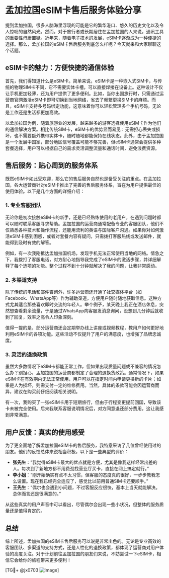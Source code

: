 # 孟加拉国eSIM卡售后服务体验分享

提到孟加拉国，很多人脑海里浮现的可能是它的繁华港口、悠久的历史文化以及令人惊叹的自然风光。然而，对于旅行者或长期居住在孟加拉国的人来说，通讯工具的重要性毋庸置疑。近年来，随着电子技术的发展，eSIM卡逐渐成为一种便捷的选择。那么，孟加拉国的eSIM卡售后服务到底怎么样呢？今天就来和大家聊聊这个话题。

## eSIM卡的魅力：方便快捷的通信体验

首先，我们得知道什么是eSIM卡。简单来说，eSIM卡是一种嵌入式SIM卡，与传统的物理SIM卡不同，它不需要实体卡槽，可以直接焊接在设备上。这种设计不仅让手机更加轻薄，还为用户提供了更多便利。比如，当你出国旅行时，只需通过运营商官网激活eSIM卡即可切换到当地网络，省去了频繁更换SIM卡的麻烦。而且，eSIM卡支持多号码绑定功能，这意味着你可以轻松管理多个手机号码，无论是工作还是生活都更加高效。

以孟加拉国为例，随着旅游业的发展，越来越多的游客选择使用eSIM卡作为他们的通信解决方案。相比传统SIM卡，eSIM卡的优势显而易见：无需担心丢失或损坏，也不需要额外携带实体卡，随时随地都能保持在线状态。此外，由于孟加拉国是一个发展中国家，部分地区信号覆盖可能不够完善，但eSIM卡通常会提供多种套餐选择，用户可以根据自己的需求灵活调整流量和通话时间，避免浪费资源。

## 售后服务：贴心周到的服务体系

既然eSIM卡如此受欢迎，那么它的售后服务自然也是备受关注的重点。在孟加拉国，各大运营商针对eSIM卡推出了完善的售后服务体系，旨在为用户提供最佳的使用体验。以下是几个方面的详细介绍：

### 1. 专业客服团队

无论你是初次接触eSIM卡的新手，还是已经熟练使用的老用户，在遇到问题时都可以随时联系客服寻求帮助。孟加拉国的运营商通常配备专业的客服团队，他们不仅熟悉各种技术和操作流程，还能用流利的英语与国际客户沟通。如果你对如何激活eSIM卡感到困惑，或者对套餐内容有疑问，只需拨打客服热线或发送邮件，就能得到及时有效的解答。

例如，有一次我刚抵达孟加拉国机场，发现手机无法正常使用当地的网络。情急之下，我拨打了客服电话，对方耐心地指导我完成了eSIM卡的激活步骤，并详细解释了每个选项的功能。整个过程不到十分钟就解决了我的问题，让我非常感动。

### 2. 多渠道支持

除了传统的电话和邮件咨询外，许多运营商还开通了社交媒体平台（如Facebook、WhatsApp等）作为辅助渠道，方便用户随时随地获取信息。这种方式尤其适合那些喜欢即时交流的年轻人。举个例子，某天晚上我正在酒店休息，突然想查看剩余流量，于是通过WhatsApp向客服发消息询问，没想到几分钟后就收到了回复，效率之高令人印象深刻。

值得一提的是，部分运营商还会定期举办线上讲座或视频教程，教用户如何更好地利用eSIM卡的各项功能。这些活动不仅提升了用户的满意度，也增强了品牌忠诚度。

### 3. 灵活的退换政策

虽然大多数情况下eSIM卡都能正常工作，但如果出现质量问题或不兼容的情况怎么办？别担心，孟加拉国的运营商都制定了合理的退换货政策。通常情况下，如果eSIM卡在有效期内无法正常使用，用户可以在指定时间内申请更换新的卡片；如果是人为损坏，则需支付一定的维修费用。当然，具体的条款可能会因运营商而异，建议在购买前仔细阅读相关说明。

有一次，我购买了一张eSIM卡用于短期旅行，但由于行程变更提前回国，导致该卡未被完全使用。后来我联系客服说明情况后，对方同意退还部分费用，这让我感到非常满意。

## 用户反馈：真实的使用感受

为了更全面地了解孟加拉国eSIM卡的售后服务，我特意采访了几位曾经使用过的朋友。他们的反馈总体来说相当积极，以下是一些典型的评价：

- **张先生**：“我觉得eSIM卡最大的优点就是方便，尤其是像我这样经常出差的人。每次到了新地方都不用费劲找营业厅买卡，直接在网上搞定就行。”
- **李小姐**：“刚开始确实有点不太习惯，但客服的态度真的很好，一步步教我怎么设置。现在我已经完全适应了，感觉比以前用普通SIM卡还要顺手。”
- **王先生**：“偶尔也会遇到小问题，不过客服反应很快，基本上当天就能解决。总体而言还是很满意的。”

从这些真实的用户声音中可以看出，尽管偶尔会出现一些小状况，但整体的服务质量还是值得肯定的。

## 总结

综上所述，孟加拉国的eSIM卡售后服务可以说是非常出色的。无论是专业高效的客服团队、多渠道的支持方式，还是人性化的退换政策，都体现了运营商对用户体验的高度关注。对于计划前往孟加拉国的朋友们来说，不妨尝试一下eSIM卡，相信它会给你的旅程带来更多便利！

[TG💪+ @jx0703 ![Image](https://github.com/user-attachments/assets/dbca1d08-cadb-493c-b0ec-ad6f7a83f270)]